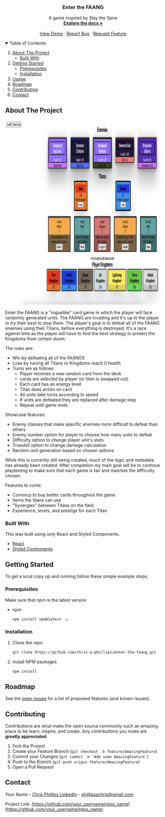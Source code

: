 
<!-- PROJECT LOGO -->

<br />
<p align="center">
  <a href="https://github.com/chris-a-phillips/enter-the-faang">
    <!-- <img src="images/logo.png" alt="Logo" width="80" height="80"> -->
  </a>

  <h3 align="center">Enter the FAANG</h3>

  <p align="center">
    A game inspired by Slay the Spire
    <br />
    <a href="https://github.com/chris-a-phillips/enter-the-faang/blob/main/README.md"><strong>Explore the docs »</strong></a>
    <br />
    <br />
    <a href="https://github.com/chris-a-phillips/enter-the-faang">View Demo</a>
    ·
    <a href="https://github.com/chris-a-phillips/enter-the-faang/issues">Report Bug</a>
    ·
    <a href="https://github.com/chris-a-phillips/enter-the-faang/issues">Request Feature</a>
  </p>
</p>



<!-- TABLE OF CONTENTS -->
<details open="open">
  <summary>Table of Contents</summary>
  <ol>
    <li>
      <a href="#about-the-project">About The Project</a>
      <ul>
        <li><a href="#built-with">Built With</a></li>
      </ul>
    </li>
    <li>
      <a href="#getting-started">Getting Started</a>
      <ul>
        <li><a href="#prerequisites">Prerequisites</a></li>
        <li><a href="#installation">Installation</a></li>
      </ul>
    </li>
    <li><a href="#usage">Usage</a></li>
    <li><a href="#roadmap">Roadmap</a></li>
    <li><a href="#contributing">Contributing</a></li>
    <li><a href="#contact">Contact</a></li>
  </ol>
</details>



<!-- ABOUT THE PROJECT -->
## About The Project

<!-- ![Product Name Screen Shot][product-screenshot]](https://example.com) -->

<img src="./league/src/media/screenshots/test-screenshot.png" alt="Test Screenshot" width="800" height="600">
    <br/>

Enter the FAANG is a "roguelike" card game in which the player will face randomly generated units. The FAANG are invading and it's up to the player to try their best to stop them. The player's goal is to defeat all of the FAANG enemies using their Titans, before everything is destroyed. It's a race against time as the player will have to find the best strategy to protect the Kingdoms from certain doom.

The rules are:
* Win by defeating all of the FAANGS
* Lose by having all Titans or Kingdoms reach 0 health
* Turns are as follows
	-   Player receives a new random card from the deck
	-   cards are selected by player (or titan is swapped out)
	-   Each card has an energy level
	-   Titan does action on card
	-   All units take turns according to speed
	-   If units are defeated they are replaced after damage step
	-   Repeat until game ends

Showcase features:
* Enemy classes that make specific enemies more difficult to defeat than others
* Enemy number option for player to choose how many units to defeat
* Difficulty option to change player unit's stats
* Trueskill option to change damage calculation
* Random unit generation based on chosen options

While this is currently still being created, much of the logic and metadata has already been created. After completion my main goal will be to continue playtesting to make sure that each game is fair and matches the difficulty chosen.

Features to come:
* Currency to buy better cards throughout the game
* Items the titans can use
* "Synergies" between Titans on the field
* Experience, levels, and prestige for each Titan


### Built With

This was built using only React and Styled Components.

* [React](https://reactjs.org/)
* [Styled Components](https://styled-components.com/)


<!-- GETTING STARTED -->
## Getting Started

To get a local copy up and running follow these simple example steps.

### Prerequisites

Make sure that npm is the latest version
* npm
  ```sh
  npm install npm@latest -g
  ```

### Installation

1. Clone the repo
   ```sh
   git clone https://github.com/chris-a-phillips/enter-the-faang.git
   ```
2. Install NPM packages
   ```sh
   npm install
   ```


<!-- USAGE EXAMPLES -->
<!-- ## Usage

Use this space to show useful examples of how a project can be used. Additional screenshots, code examples and demos work well in this space. You may also link to more resources.

_For more examples, please refer to the [Documentation](https://example.com)_

-->

<!-- ROADMAP -->
## Roadmap

See the [open issues](https://github.com/chris-a-phillips/enter-the-faang/issues) for a list of proposed features (and known issues).


<!-- CONTRIBUTING -->
## Contributing

Contributions are what make the open source community such an amazing place to be learn, inspire, and create. Any contributions you make are **greatly appreciated**.

1. Fork the Project
2. Create your Feature Branch (`git checkout -b feature/AmazingFeature`)
3. Commit your Changes (`git commit -m 'Add some AmazingFeature'`)
4. Push to the Branch (`git push origin feature/AmazingFeature`)
5. Open a Pull Request


<!-- CONTACT -->
## Contact

Your Name - [Chris Phillips LinkedIn](https://www.linkedin.com/in/chris-a-phillips/) - phillipsachris@gmail.com

Project Link: [https://github.com/your_username/repo_name](https://github.com/your_username/repo_name)
